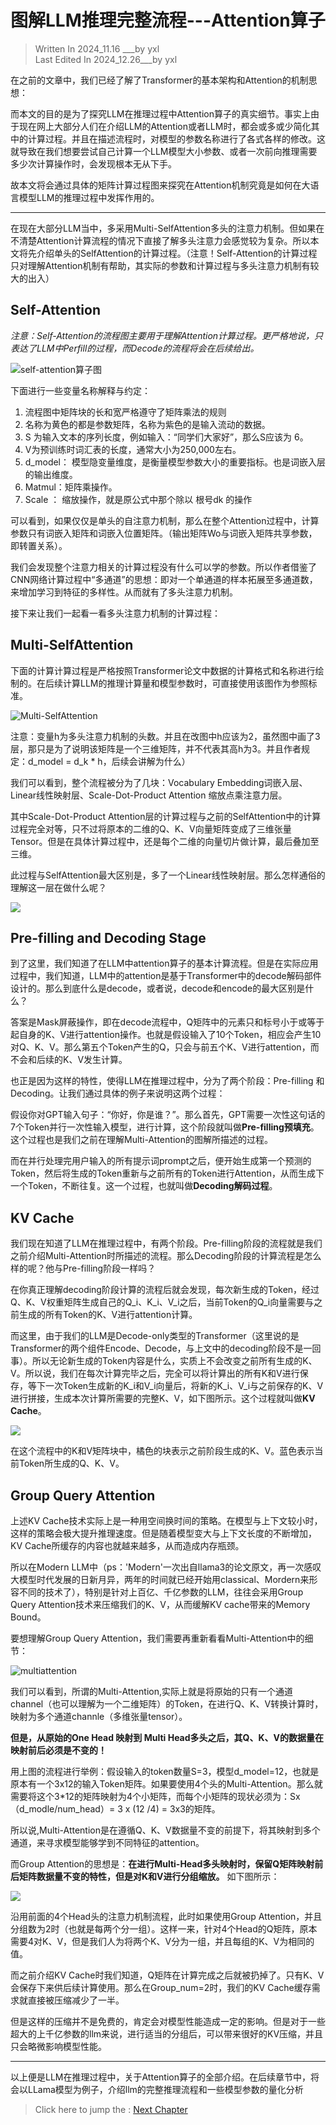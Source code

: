 # 图解LLM推理完整流程---Attention算子

> Written  In 2024_11.16 ___by yxl   
> Last Edited In 2024_12.26___by yxl


在之前的文章中，我们已经了解了Transformer的基本架构和Attention的机制思想：

而本文的目的是为了探究LLM在推理过程中Attention算子的真实细节。事实上由于现在网上大部分人们在介绍LLM的Attention或者LLM时，都会或多或少简化其中的计算过程。并且在描述流程时，对模型的参数名称进行了各式各样的修改。这就导致在我们想要尝试自己计算一个LLM模型大小参数、或者一次前向推理需要多少次计算操作时，会发现根本无从下手。

故本文将会通过具体的矩阵计算过程图来探究在Attention机制究竟是如何在大语言模型LLM的推理过程中发挥作用的。

---

在现在大部分LLM当中，多采用Multi-SelfAttention多头的注意力机制。但如果在不清楚Attention计算流程的情况下直接了解多头注意力会感觉较为复杂。所以本文将先介绍单头的SelfAttention的计算过程。（注意！Self-Attention的计算过程只对理解Attention机制有帮助，其实际的参数和计算过程与多头注意力机制有较大的出入）

## Self-Attention

*注意：Self-Attention的流程图主要用于理解Attention计算过程。更严格地说，只表达了LLM中Perfill的过程，而Decode的流程将会在后续给出。*

![self-attention算子图](../images/04.png)

下面进行一些变量名称解释与约定：
1. 流程图中矩阵块的长和宽严格遵守了矩阵乘法的规则
2. 名称为黄色的都是参数矩阵，名称为紫色的是输入流动的数据。
3. S 为输入文本的序列长度，例如输入：“同学们大家好”，那么S应该为 6。
4. V为预训练时词汇表的长度，通常大小为250,000左右。
5. d_model： 模型隐变量维度，是衡量模型参数大小的重要指标。也是词嵌入层的输出维度。
6. Matmul：矩阵乘操作。
7. Scale ： 缩放操作，就是原公式中那个除以 根号dk 的操作

可以看到，如果仅仅是单头的自注意力机制，那么在整个Attention过程中，计算参数只有词嵌入矩阵和词嵌入位置矩阵。（输出矩阵Wo与词嵌入矩阵共享参数，即转置关系）。

我们会发现整个注意力相关的计算过程没有什么可以学的参数。所以作者借鉴了CNN网络计算过程中“多通道”的思想：即对一个单通道的样本拓展至多通道数，来增加学习到特征的多样性。从而就有了多头注意力机制。

接下来让我们一起看一看多头注意力机制的计算过程：

## Multi-SelfAttention

下面的计算计算过程是严格按照Transformer论文中数据的计算格式和名称进行绘制的。在后续计算LLM的推理计算量和模型参数时，可直接使用该图作为参照标准。

![Multi-SelfAttention](../images/05.png)

注意：变量h为多头注意力机制的头数。并且在改图中h应该为2，虽然图中画了3层，那只是为了说明该矩阵是一个三维矩阵，并不代表其高h为3。并且作者规定：d_model = d_k * h，后续会讲解为什么）

我们可以看到，整个流程被分为了几块：Vocabulary Embedding词嵌入层、Linear线性映射层、Scale-Dot-Product Attention 缩放点乘注意力层。

其中Scale-Dot-Product Attention层的计算过程与之前的SelfAttention中的计算过程完全对等，只不过将原本的二维的Q、K、V向量矩阵变成了三维张量Tensor。但是在具体计算过程中，还是每个二维的向量切片做计算，最后叠加至三维。

此过程与SelfAttention最大区别是，多了一个Linear线性映射层。那么怎样通俗的理解这一层在做什么呢？

![](../images/06.png)




## Pre-filling and Decoding Stage

到了这里，我们知道了在LLM中attention算子的基本计算流程。但是在实际应用过程中，我们知道，LLM中的attention是基于Transformer中的decode解码部件设计的。那么到底什么是decode，或者说，decode和encode的最大区别是什么？

答案是Mask屏蔽操作，即在decode流程中，Q矩阵中的元素只和标号小于或等于起自身的K、V进行attention操作。也就是假设输入了10个Token，相应会产生10对Q、K、V。那么第五个Token产生的Q，只会与前五个K、V进行attention，而不会和后续的K、V发生计算。

也正是因为这样的特性，使得LLM在推理过程中，分为了两个阶段：Pre-filling 和 Decoding。让我们通过具体的例子来说明这两个过程：

假设你对GPT输入句子：“你好，你是谁？”。那么首先，GPT需要一次性这句话的7个Token并行一次性输入模型，进行计算，这个阶段就叫做**Pre-filling预填充**。这个过程也是我们之前在理解Multi-Attention的图解所描述的过程。

而在并行处理完用户输入的所有提示词prompt之后，便开始生成第一个预测的Token，然后将生成的Token重新与之前所有的Token进行Attention，从而生成下一个Token，不断往复。这一个过程，也就叫做**Decoding解码过程**。

## KV Cache

我们现在知道了LLM在推理过程中，有两个阶段。Pre-filling阶段的流程就是我们之前介绍Multi-Attention时所描述的流程。那么Decoding阶段的计算流程是怎么样的呢？他与Pre-filling阶段一样吗？

在你真正理解decoding阶段计算的流程后就会发现，每次新生成的Token，经过Q、K、V权重矩阵生成自己的Q_i、K_i、V_i之后，当前Token的Q_i向量需要与之前生成的所有Token的K、V进行attention计算。

而这里，由于我们的LLM是Decode-only类型的Transformer（这里说的是Transformer的两个组件Encode、Decode，与上文中的decoding阶段不是一回事）。所以无论新生成的Token内容是什么，实质上不会改变之前所有生成的K、V。所以说，我们在每次计算完毕之后，完全可以将计算出的所有K和V进行保存，等下一次Token生成新的K_i和V_i向量后，将新的K_i、V_i与之前保存的K、V进行拼接，生成本次计算所需要的完整K、V，如下图所示。这个过程就叫做**KV Cache**。

![](../images/decode%20by%20kv_cache.png)

在这个流程中的K和V矩阵块中，橘色的块表示之前阶段生成的K、V。蓝色表示当前Token所生成的Q、K、V。

## Group Query Attention

上述KV Cache技术实际上是一种用空间换时间的策略。在模型与上下文较小时，这样的策略会极大提升推理速度。但是随着模型变大与上下文长度的不断增加，KV Cache所缓存的内容也就越来越多，从而造成内存瓶颈。

所以在Modern LLM中（ps：'Modern'一次出自llama3的论文原文，再一次感叹大模型时代发展的日新月异，两年的时间就已经开始用classical、Mordern来形容不同的技术了），特别是针对上百亿、千亿参数的LLM，往往会采用Group Query Attention技术来压缩我们的K、V，从而缓解KV cache带来的Memory Bound。

要想理解Group Query Attention，我们需要再重新看看Multi-Attention中的细节：

![multiattention](../images/Group_attention.png)


我们可以看到，所谓的Multi-Attention,实际上就是将原始的只有一个通道channel（也可以理解为一个二维矩阵）的Token，在进行Q、K、V转换计算时，映射为多个通道channle（多维张量tensor）。

**但是，从原始的One Head 映射到 Multi Head多头之后，其Q、K、V的数据量在映射前后必须是不变的！**

用上图的流程进行举例：假设输入的token数量S=3，模型d_model=12，也就是原本有一个3x12的输入Token矩阵。如果要使用4个头的Multi-Attention。那么就需要将这个3*12的矩阵映射为4个小矩阵，而每个小矩阵的现状必须为：Sx（d_modle/num_head）= 3 x (12 /4) = 3x3的矩阵。

所以说,Multi-Attention是在遵循Q、K、V数据量不变的前提下，将其映射到多个通道，来寻求模型能够学到不同特征的attention。

而Group Attention的思想是：**在进行Multi-Head多头映射时，保留Q矩阵映射前后矩阵数据量不变的特性，但是对K和V进行分组缩放。** 如下图所示：

![](../images/Group_attention01.png)

沿用前面的4个Head头的注意力机制流程，此时如果使用Group Attention，并且分组数为2时（也就是每两个分一组）。这样一来，针对4个Head的Q矩阵，原本需要4对K、V，但是我们人为将两个K、V分为一组，并且每组的K、V为相同的值。

而之前介绍KV Cache时我们知道，Q矩阵在计算完成之后就被扔掉了。只有K、V会保存下来供后续计算使用。那么在Group_num=2时，我们的KV Cache缓存需求就直接被压缩减少了一半。

但是这样的压缩并不是免费的，肯定会对模型性能造成一定的影响。但是对于一些超大的上千亿参数的llm来说，进行适当的分组后，可以带来很好的KV压缩，并且只会略微影响模型性能。

---

以上便是LLM在推理过程中，关于Attention算子的全部介绍。在后续章节中，将会以LLama模型为例子，介绍llm的完整推理流程和一些模型参数的量化分析



> Click here to jump the :  [Next Chapter](Transformer_3.md)